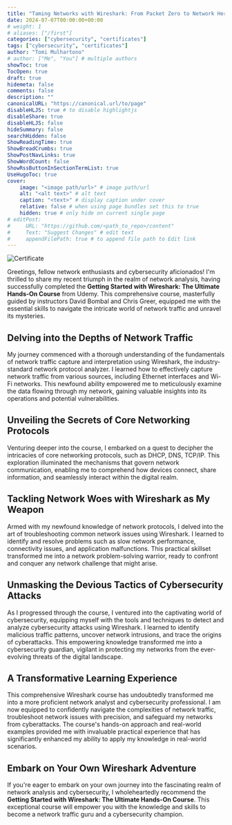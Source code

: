 ```yaml
---
title: "Taming Networks with Wireshark: From Packet Zero to Network Hero with David Bombal and Chris Greer on Udemy"
date: 2024-07-07T00:00:00+00:00
# weight: 1
# aliases: ["/first"]
categories: ["cybersecurity", "certificates"]
tags: ["cybersecurity", "certificates"]
author: "Tomi Mulhartono"
# author: ["Me", "You"] # multiple authors
showToc: true
TocOpen: true
draft: true
hidemeta: false
comments: false
description: ""
canonicalURL: "https://canonical.url/to/page"
disableHLJS: true # to disable highlightjs
disableShare: true
disableHLJS: false
hideSummary: false
searchHidden: false
ShowReadingTime: true
ShowBreadCrumbs: true
ShowPostNavLinks: true
ShowWordCount: false
ShowRssButtonInSectionTermList: true
UseHugoToc: true
cover:
    image: "<image path/url>" # image path/url
    alt: "<alt text>" # alt text
    caption: "<text>" # display caption under cover
    relative: false # when using page bundles set this to true
    hidden: true # only hide on current single page
# editPost:
#     URL: "https://github.com/<path_to_repo>/content"
#     Text: "Suggest Changes" # edit text
#     appendFilePath: true # to append file path to Edit link
---
```


![Certificate](/images/wireshark-udemy.jpg)

Greetings, fellow network enthusiasts and cybersecurity aficionados! I'm thrilled to share my recent triumph in the realm of network analysis, having successfully completed the **Getting Started with Wireshark: The Ultimate Hands-On Course** from Udemy. This comprehensive course, masterfully guided by instructors David Bombal and Chris Greer, equipped me with the essential skills to navigate the intricate world of network traffic and unravel its mysteries.

## Delving into the Depths of Network Traffic

My journey commenced with a thorough understanding of the fundamentals of network traffic capture and interpretation using Wireshark, the industry-standard network protocol analyzer. I learned how to effectively capture network traffic from various sources, including Ethernet interfaces and Wi-Fi networks. This newfound ability empowered me to meticulously examine the data flowing through my network, gaining valuable insights into its operations and potential vulnerabilities.

## Unveiling the Secrets of Core Networking Protocols

Venturing deeper into the course, I embarked on a quest to decipher the intricacies of core networking protocols, such as DHCP, DNS, TCP/IP. This exploration illuminated the mechanisms that govern network communication, enabling me to comprehend how devices connect, share information, and seamlessly interact within the digital realm.

## Tackling Network Woes with Wireshark as My Weapon

Armed with my newfound knowledge of network protocols, I delved into the art of troubleshooting common network issues using Wireshark. I learned to identify and resolve problems such as slow network performance, connectivity issues, and application malfunctions. This practical skillset transformed me into a network problem-solving warrior, ready to confront and conquer any network challenge that might arise.

## Unmasking the Devious Tactics of Cybersecurity Attacks

As I progressed through the course, I ventured into the captivating world of cybersecurity, equipping myself with the tools and techniques to detect and analyze cybersecurity attacks using Wireshark. I learned to identify malicious traffic patterns, uncover network intrusions, and trace the origins of cyberattacks. This empowering knowledge transformed me into a cybersecurity guardian, vigilant in protecting my networks from the ever-evolving threats of the digital landscape.

## A Transformative Learning Experience

This comprehensive Wireshark course has undoubtedly transformed me into a more proficient network analyst and cybersecurity professional. I am now equipped to confidently navigate the complexities of network traffic, troubleshoot network issues with precision, and safeguard my networks from cyberattacks. The course's hands-on approach and real-world examples provided me with invaluable practical experience that has significantly enhanced my ability to apply my knowledge in real-world scenarios.

## Embark on Your Own Wireshark Adventure

If you're eager to embark on your own journey into the fascinating realm of network analysis and cybersecurity, I wholeheartedly recommend the **Getting Started with Wireshark: The Ultimate Hands-On Course**. This exceptional course will empower you with the knowledge and skills to become a network traffic guru and a cybersecurity champion.